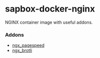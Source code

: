 sapbox-docker-nginx
===================

NGINX container image with useful addons.

### Addons

- [ngx\_pagespeed](https://ngxpagespeed.com/)
- [ngx\_brotli](https://github.com/google/ngx_brotli)
